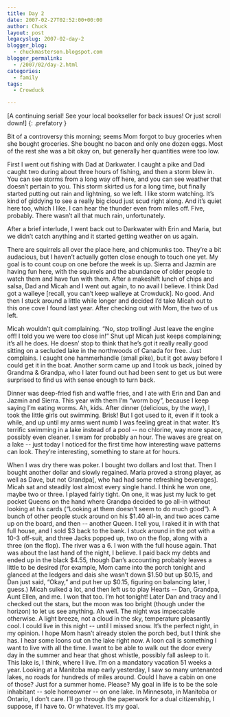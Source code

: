 ```yaml
---
title: Day 2
date: 2007-02-27T02:52:00+00:00
author: Chuck
layout: post
legacyslug: 2007-02-day-2
blogger_blog:
  - chuckmasterson.blogspot.com
blogger_permalink:
  - /2007/02/day-2.html
categories:
  - family
tags:
  - Crowduck

---
```

[A continuing serial! See your local bookseller for back issues! Or just scroll
down!]
{: .prefatory }

Bit of a controversy this morning; seems Mom forgot to buy groceries when she
bought groceries. She bought no bacon and only one dozen eggs. Most of the rest
she was a bit okay on, but generally her quantities were too low.

First I went out fishing with Dad at Darkwater. I caught a pike and Dad caught
two during about three hours of fishing, and then a storm blew in. You can see
storms from a long way off here, and you can see weather that doesn’t pertain
to you. This storm skirted us for a long time, but finally started putting out
rain and lightning, so we left. I like storm watching. It’s kind of giddying to
see a really big cloud just scud right along. And it’s quiet here too, which I
like. I can hear the thunder even from miles off. Five, probably. There wasn’t
all that much rain, unfortunately.

After a brief interlude, I went back out to Darkwater with Erin and Maria, but
we didn’t catch anything and it started getting weather on us again.

There are squirrels all over the place here, and chipmunks too. They’re a bit
audacious, but I haven’t actually gotten close enough to touch one yet. My goal
is to count coup on one before the week is up. Sierra and Jazmin are having fun
here, with the squirrels and the abundance of older people to watch them and
have fun with them. After a makeshift lunch of chips and salsa, Dad and Micah
and I went out again, to no avail I believe. I think Dad got a walleye [recall,
you can’t keep walleye at Crowduck]. No good. And then I stuck around a little
while longer and decided I’d take Micah out to this one cove I found last year.
After checking out with Mom, the two of us left.

Micah wouldn’t quit complaining. “No, stop trolling! Just leave the engine off!
I told you we were too close in!” Shut up! Micah just keeps complaining; it’s
all he does. He doesn’ stop to think that he’s got it really really good
sitting on a secluded lake in the northwoods of Canada for free. Just
complains. I caught one hammerhandle (small pike), but it got away before I
could get it in the boat. Another sorm came up and I took us back, joined by
Grandma & Grandpa, who I later found out had been sent to get us but were
surprised to find us with sense enough to turn back. 

Dinner was deep-fried fish and waffle fries, and I ate with Erin and Dan and
Jazmin and Sierra. This year with them I’m “worm boy”, because I keep saying
I’m eating worms. Ah, kids. After dinner (delicious, by the way), I took the
little girls out swimming. Brisk! But I got used to it, even if it took a
while, and up until my arms went numb I was feeling great in that water. It’s
terrific swimming in a lake instead of a pool -- no chlorine, way more space,
possibly even cleaner. I swam for probably an hour. The waves are great on a
lake -- just today I noticed for the first time how interesting wave patterns
can look. They’re interesting, something to stare at for hours.

When I was dry there was poker. I bought two dollars and lost that. Then I
bought another dollar and slowly regained. Maria proved a strong player, as
well as Dave, but not Grandpa[, who had had some refreshing beverages]. Micah
sat and steadily lost almost every single hand. I think he won one, maybe two
or three. I played fairly tight. On one, it was just my luck to get pocket
Queens on the hand where Grandpa decided to go all-in without looking at his
cards (“Looking at them doesn’t seem to do much good”). A bunch of other people
stuck around on his $1.40 all-in, and two aces came up on the board, and then
-- another Queen. I tell you, I raked it in with that full house, and I sold $3
back to the bank. I stuck around in the pot with a 10-3 off-suit, and three
Jacks popped up, two on the flop, along with a three (on the flop). The river
was a 6. I won with the full house again. That was about the last hand of the
night, I believe. I paid back my debts and ended up in the black $4.55, though
Dan’s accounting probably leaves a little to be desired (for example, Mom came
into the porch tonight and glanced at the ledgers and dais she wasn’t down
$1.50 but up $0.15, and Dan just said, “Okay,” and put her up $0.15, figuring
on balancing later, I guess.) Micah sulked a lot, and then left us to play
Hearts -- Dan, Grandpa, Aunt Ellen, and me. I won that too. I’m hot tonight!
Later Dan and tracy and I checked out the stars, but the moon was too bright
(though under the horizon) to let us see anything. Ah well. The night was
impeccable otherwise. A light breeze, not a cloud in the sky, temperature
pleasantly cool. I could live in this night -- until I missed snow. It’s the
perfect night, in my opinion. I hope Mom hasn’t already stolen the porch bed,
but I think she has. I hear some loons out on the lake right now. A loon call
is something I want to live with all the time. I want to be able to walk out
the door every day in the summer and hear that ghost whistle, possibly fall
asleep to it. This lake is, I think, where I live. I’m on a mandatory vacation
51 weeks a year. Looking at a Manitoba map early yesterday, I saw so many
untenanted lakes, no roads for hundreds of miles around. Could I have a cabin
on one of those? Just for a summer home. Please? My goal in life is to be the
sole inhabitant -- sole homeowner -- on one lake. In Minnesota, in Manitoba or
Ontario, I don’t care. I’ll go through the paperwork for a dual citizenship, I
suppose, if I have to. Or whatever. It’s my goal.
